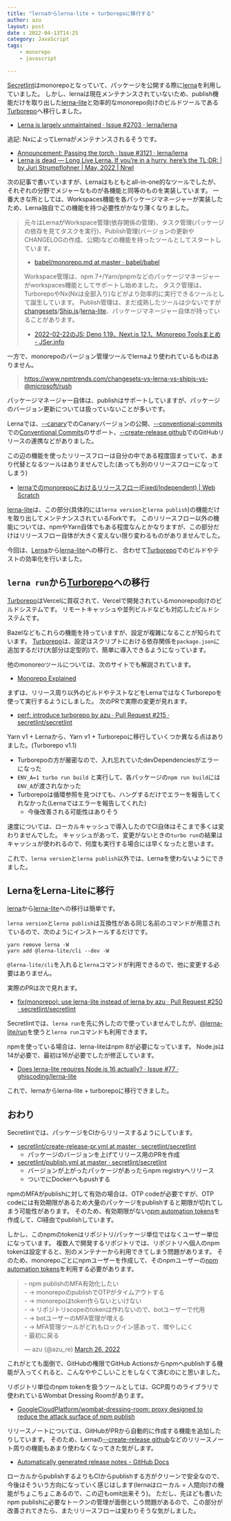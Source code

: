 ```yaml
---
title: "lernaからlerna-lite + turborepoに移行する"
author: azu
layout: post
date : 2022-04-13T14:25
category: JavaScript
tags:
    - monorepo
    - javascript

---
```


[Secretlint](https://github.com/secretlint/secretlint)はmonorepoとなっていて、パッケージを公開する際に[lerna](https://github.com/lerna/lerna)を利用していました。
しかし、lernaは現在メンテナンスされていないため、publish機能だけを取り出した[lerna-lite](https://github.com/ghiscoding/lerna-lite)と効率的なmonorepo向けのビルドツールである[Turborepo](https://turborepo.org/)へ移行しました。

- [Lerna is largely unmaintained · Issue #2703 · lerna/lerna](https://github.com/lerna/lerna/issues/2703)

追記: NxによってLernaがメンテナンスされるそうです。

- [Announcement: Passing the torch · Issue #3121 · lerna/lerna](https://github.com/lerna/lerna/issues/3121)
- [Lerna is dead — Long Live Lerna. If you’re in a hurry, here’s the TL;DR: | by Juri Strumpflohner | May, 2022 | Nrwl](https://blog.nrwl.io/lerna-is-dead-long-live-lerna-61259f97dbd9)


次の記事で書いていますが、Lernaはもともとall-in-one的なツールでしたが、それぞれの分野でメジャーなものが各機能と同等のものを実装しています。
一番大きな所としては、Workspaces機能を各パッケージマネージャーが実装したため、Lerna独自でこの機能を持つ必要性がかなり薄くなりました。

> 元々はLernaがWorkspace管理(依存関係の管理)、タスク管理(パッケージの依存を見てタスクを実行)、Publish管理(バージョンの更新やCHANGELOGの作成、公開)などの機能を持ったツールとしてスタートしています。
> 
> - [babel/monorepo.md at master · babel/babel](https://github.com/babel/babel/blob/master/doc/design/monorepo.md)
> 
> Workspace管理は、npm 7+/Yarn/pnpmなどのパッケージマネージャーがworkspaces機能としてサポートし始めました。
> タスク管理は、TurborepoやNx(Nxは全部入り)などがより効率的に実行できるツールとして誕生しています。
> Publish管理は、まだ成熟したツールは少ないですが[changesets](https://github.com/changesets/changesets)/[Ship.js](https://github.com/algolia/shipjs)/[lerna-lite](https://github.com/ghiscoding/lerna-lite)、パッケージマネージャー自体が持っていることがあります。
> - [2022-02-22のJS: Deno 1.19、Next.js 12.1、Monorepo Toolsまとめ - JSer.info](https://jser.info/2022/02/22/deno-1.19-next.js-12.1-monorepo-tools/)

一方で、monorepoのバージョン管理ツールでlernaより使われているものはありません。

> https://www.npmtrends.com/changesets-vs-lerna-vs-shipjs-vs-@microsoft/rush

パッケージマネージャー自体は、publishはサポートしていますが、パッケージのバージョン更新については扱っていないことが多いです。

Lernaでは、[--canary](https://github.com/lerna/lerna/tree/main/commands/publish#--canary)でのCanaryバージョンの公開、[--conventional-commits](https://github.com/lerna/lerna/tree/main/commands/version#--conventional-commits)での[Conventional Commits](https://www.conventionalcommits.org/ja/v1.0.0/)のサポート、[--create-release github](https://github.com/lerna/lerna/tree/main/commands/version#--create-release-type)でのGitHubリリースの連携などがありました。

この辺の機能を使ったリリースフローは自分の中である程度固まっていて、あまり代替となるツールはありませんでした(あっても別のリリースフローになってしまう)

- [lernaでのmonorepoにおけるリリースフロー(Fixed/Independent) | Web Scratch](https://efcl.info/2019/01/26/monorepo-release-flow/)

[lerna-lite](https://github.com/ghiscoding/lerna-lite)は、この部分(具体的には`lerna version`と`lerna publish`)の機能だけを取り出してメンテナンスされているForkです。
このリリースフロー以外の機能については、npmやYarn自体でもある程度なんとかなりますが、この部分だけはリリースフロー自体が大きく変えない限り変わるものがありませんでした。

今回は、[Lerna](https://github.com/lerna/lerna)から[lerna-lite](https://github.com/ghiscoding/lerna-lite)への移行と、
合わせて[Turborepo](https://turborepo.org/)でのビルドやテストの効率化を行いました。

## `lerna run`から[Turborepo](https://turborepo.org/)への移行

[Turborepo](https://turborepo.org/)はVercelに買収されて、Vercelで開発されているmonorepo向けのビルドシステムです。
リモートキャッシュや並列ビルドなども対応したビルドシステムです。

Bazelなどもこれらの機能を持っていますが、設定が複雑になることが知られています。
[Turborepo](https://turborepo.org/)は、設定はスクリプトにおける依存関係を`package.json`に追加するだけ(大部分は定型的)で、簡単に導入できるようになっています。

他のmonoreoツールについては、次のサイトでも解説されています。

- [Monorepo Explained](https://monorepo.tools/)

まずは、リリース周り以外のビルドやテストなどをLernaではなくTurborepoを使って実行するようにしました。
次のPRで実際の変更が見れます。

- [perf: introduce turborepo by azu · Pull Request #215 · secretlint/secretlint](https://github.com/secretlint/secretlint/pull/215)

Yarn v1 + Lernaから、Yarn v1 + Turborepoに移行していくつか異なる点はありました。(Turborepo v1.1)

- Turborepoの方が厳密なので、入れ忘れていたdevDependenciesがエラーになった
- `ENV_A=1 turbo run build` と実行して、各パッケージの`npm run build`には`ENV_A`が渡されなかった
- Turborepoは循環参照を見つけても、ハングするだけでエラーを報告してくれなかった(Lernaではエラーを報告してくれた)
  - 今後改善される可能性はありそう

速度については、ローカルキャッシュで導入したのでCI自体はそこまで多くは変わりませんでした。
キャッシュがあって、変更がないときの`turbo run`の結果はキャッシュが使われるので、何度も実行する場合には早くなったと思います。

これで、`lerna version`と`lerna publish`以外では、Lernaを使わないようにできました。

## LernaをLerna-Liteに移行

[lerna](https://github.com/lerna/lerna)から[lerna-lite](https://github.com/ghiscoding/lerna-lite)への移行は簡単です。

`lerna version`と`lerna publish`は互換性がある同じ名前のコマンドが用意されているので、次のようにインストールするだけです。

```
yarn remove lerna -W
yarn add @lerna-lite/cli --dev -W
```

`@lerna-lite/cli`を入れると`lerna`コマンドが利用できるので、他に変更する必要はありません。

実際のPRは次で見れます。

- [fix(monorepo): use lerna-lite instead of lerna by azu · Pull Request #250 · secretlint/secretlint](https://github.com/secretlint/secretlint/pull/250)

Secretlintでは、`lerna run`を先に外したので使っていませんでしたが、[@lerna-lite/run](https://github.com/ghiscoding/lerna-lite/tree/main/packages/run#readme)を使うと`lerna run`コマンドも利用できます。

npmを使っている場合は、lerna-liteはnpm 8が必要になっています。
Node.jsは14が必要で、最初は16が必要でしたが修正しています。

- [Does lerna-lite requires Node.js 16 actually? · Issue #77 · ghiscoding/lerna-lite](https://github.com/ghiscoding/lerna-lite/issues/77)

これで、lernaからlerna-lite + turborepoに移行できました。

## おわり

Secretlintでは、パッケージをCIからリリースするようにしています。

- [secretlint/create-release-pr.yml at master · secretlint/secretlint](https://github.com/secretlint/secretlint/blob/master/.github/workflows/create-release-pr.yml)
  - パッケージのバージョンを上げてリリース用のPRを作成
- [secretlint/publish.yml at master · secretlint/secretlint](https://github.com/secretlint/secretlint/blob/master/.github/workflows/publish.yml)
  - バージョンが上がったパッケージがあったらnpm registryへリリース
  - ついでにDockerへもpushする

npmのMFAがpublishに対して有効の場合は、OTP codeが必要ですが、OTP codeには有効期限があるため大量のパッケージをpublishすると期限が切れてしまう可能性があります。
そのため、有効期限がない[npm automation tokens](https://github.blog/changelog/2020-10-02-npm-automation-tokens/)を作成して、CI経由でpublishしています。

しかし、このnpmのtokenはリポジトリ/パッケージ単位ではなくユーザー単位になっています。
複数人で開発するリポジトリでは、リポジトリへ個人のnpm tokenは設定すると、別のメンテナーから利用できてしまう問題があります。
そのため、monorepoごとにnpmユーザーを作成して、そのnpmユーザーの[npm automation tokens](https://github.blog/changelog/2020-10-02-npm-automation-tokens/)を利用する必要があります。

<blockquote class="twitter-tweet" data-conversation="none"><p lang="ja" dir="ltr">- npm publishのMFA有効化したい<br>- → monorepoのpublishでOTPがタイムアウトする<br>- → monorepoはtoken作らないといけない<br>- → リポジトリscopeのtokenは作れないので、botユーザーで代用<br>- → botユーザーのMFA管理が増える<br>- → MFA管理ツールがどれもロックイン感あって、増やしにく<br>- 最初に戻る</p>&mdash; azu (@azu_re) <a href="https://twitter.com/azu_re/status/1507567685588062209?ref_src=twsrc%5Etfw">March 26, 2022</a></blockquote> 
<script async src="https://platform.twitter.com/widgets.js" charset="utf-8"></script> 

これがとても面倒で、GitHubの権限でGitHub Actionsからnpmへpublishする機能が入ってくれると、こんなややこしいことをしなくて済むのにと思いました。

リポジトリ単位のnpm tokenを扱うツールとしては、GCP周りのライブラリで使われているWombat Dressing Roomがあります。

- [GoogleCloudPlatform/wombat-dressing-room: proxy designed to reduce the attack surface of npm publish](https://github.com/GoogleCloudPlatform/wombat-dressing-room)

リリースノートについては、GitHubがPRから自動的に作成する機能を追加したりしています。
そのため、Lernaの[--create-release github](https://github.com/lerna/lerna/tree/main/commands/version#--create-release-type)などのリリースノート周りの機能もあまり使わなくなってきた気がします。

- [Automatically generated release notes - GitHub Docs](https://docs.github.com/en/repositories/releasing-projects-on-github/automatically-generated-release-notes)

ローカルからpublishするよりもCIからpublishする方がクリーンで安全なので、今後はそういう方向になっていく感じはします(lernaはローカル = 人間向けの機能がちょこちょこあるので、この辺もomit出来そう)。
ただし、先ほども書いたnpm publishに必要なトークンの管理が面倒という問題があるので、この部分が改善されてきたら、またリリースフローは変わりそうな気がしました。
